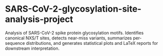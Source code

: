 # SARS-CoV-2-glycosylation-site-analysis-project
Analysis of SARS-CoV-2 spike protein glycosylation motifs. Identifies canonical NXS/T sites, detects near-miss variants, summarizes per-sequence distributions, and generates statistical plots and LaTeX reports for downstream interpretation.

